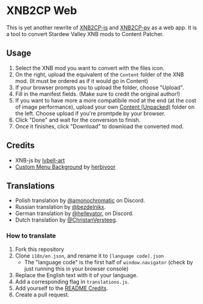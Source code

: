 # XNB2CP Web

This is yet another rewrite of [XNB2CP-js](https://github.com/anotherpillow/xnb2cp-js) and [XNB2CP-py](https://github.com/anotherpillow/xnb2cp-py) as a web app. It is a tool to convert Stardew Valley XNB mods to Content Patcher.

## Usage

1. Select the XNB mod you want to convert with the files icon.
2. On the right, upload the equivalent of the `Content` folder of the XNB mod. (It must be ordered as if it would go in Content)
3. If your browser prompts you to upload the folder, choose "Upload".
4. Fill in the manifest fields. (Make sure to credit the original author!)
5. If you want to have more a more compatibile mod at the end (at the cost of image performance), upload your own [Content (Unpacked)](https://stardewvalleywiki.com/Modding:Editing_XNB_files#Unpack_game_files) folder on the left. Choose upload if you're promtpde by your browser.
6. Click "Done" and wait for the conversion to finish.
7. Once it finishes, click "Download" to download the converted mod.

## Credits

- XNB-js by [lybell-art](https://github.com/lybell-art/xnb-js)
- [Custom Menu Background](https://www.nexusmods.com/stardewvalley/mods/7416) by [herbivoor](https://www.nexusmods.com/stardewvalley/users/78936668)

## Translations

- Polish translation by [@amonochromatic](https://discord.com/users/566188247097540620) on Discord.
- Russian translation by [@bezdelnikx](https://github.com/bezdelnikx).
- German translation by [@hellevator.](https://discord.com/users/549331533635518484) on Discord.
- Dutch translation by [@ChristanVersteeg](https://github.com/ChristanVersteeg).

### How to translate

1. Fork this repository
2. Clone `i18n/en.json`, and rename it to `[language code].json`
    - The "language code" is the first half of `window.navigator` (check by just running this in your browser console)
3. Replace the English text with it of your language.
4. Add a corresponding flag in `translations.js`.
5. Add yourself to the [README Credits](#credits).
6. Create a pull request.

